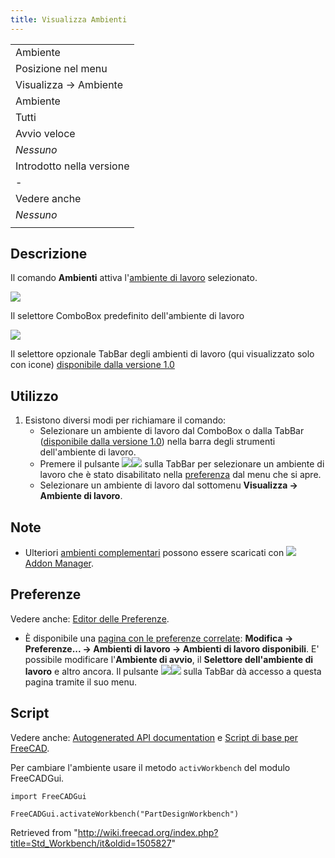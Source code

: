 ```yaml
---
title: Visualizza Ambienti
---
```


|                           |
| ------------------------- |
| Ambiente                  |
| Posizione nel menu        |
| Visualizza → Ambiente     |
| Ambiente                  |
| Tutti                     |
| Avvio veloce              |
| _Nessuno_                 |
| Introdotto nella versione |
| -                         |
| Vedere anche              |
| _Nessuno_                 |
|                           |

## Descrizione

Il comando **Ambienti** attiva l'[ambiente di lavoro](/Workbenches/it "Workbenches/it") selezionato.

![](/images/Std_Workbench_ComboBox_Icons_And_Text.png)

Il selettore ComboBox predefinito dell'ambiente di lavoro

![](/images/Std_Workbench_TabBar_Icons_Only.png)

Il selettore opzionale TabBar degli ambienti di lavoro (qui visualizzato solo con icone) [disponibile dalla versione 1.0](/Release_notes_1.0/it "Release notes 1.0/it")

## Utilizzo

1. Esistono diversi modi per richiamare il comando:
   - Selezionare un ambiente di lavoro dal ComboBox o dalla TabBar ([disponibile dalla versione 1.0](/Release_notes_1.0/it "Release notes 1.0/it")) nella barra degli strumenti dell'ambiente di lavoro.
   - Premere il pulsante ![](/images/List-add.svg)![](/images/Toolbar_flyout_arrow.svg) sulla TabBar per selezionare un ambiente di lavoro che è stato disabilitato nella [preferenza](/Preferences_Editor/it#Available_Workbenches "Preferences Editor/it") dal menu che si apre.
   - Selezionare un ambiente di lavoro dal sottomenu **Visualizza → Ambiente di lavoro**.

## Note

- Ulteriori [ambienti complementari](/External_Workbenches/it "External Workbenches/it") possono essere scaricati con ![](/images/Std_AddonMgr.svg) [Addon Manager](/Std_AddonMgr/it "Std AddonMgr/it").

## Preferenze

Vedere anche: [Editor delle Preferenze](/Preferences_Editor/it "Preferences Editor/it").

- È disponibile una [pagina con le preferenze correlate](/Preferences_Editor/it#Available_Workbenches "Preferences Editor/it"): **Modifica → Preferenze... → Ambienti di lavoro → Ambienti di lavoro disponibili**. E' possibile modificare l'**Ambiente di avvio**, il **Selettore dell'ambiente di lavoro** e altro ancora. Il pulsante ![](/images/List-add.svg)![](/images/Toolbar_flyout_arrow.svg) sulla TabBar dà accesso a questa pagina tramite il suo menu.

## Script

Vedere anche: [Autogenerated API documentation](https://freecad.github.io/SourceDoc/) e [Script di base per FreeCAD](/FreeCAD_Scripting_Basics/it "FreeCAD Scripting Basics/it").

Per cambiare l'ambiente usare il metodo `activWorkbench` del modulo FreeCADGui.

```
import FreeCADGui

FreeCADGui.activateWorkbench("PartDesignWorkbench")

```

Retrieved from "<http://wiki.freecad.org/index.php?title=Std_Workbench/it&oldid=1505827>"
